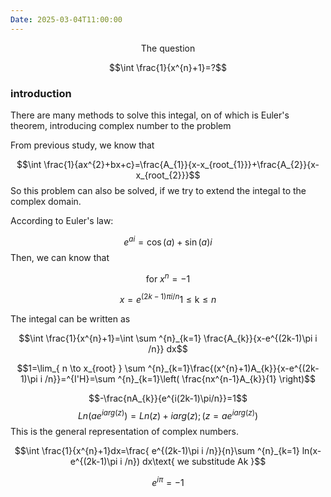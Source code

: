 ```yaml
---
Date: 2025-03-04T11:00:00
---
```


$$\text{ The question    }$$

$$\int \frac{1}{x^{n}+1}=?$$
### introduction
There are many methods to solve this integal, on of which is Euler's theorem, introducing complex number to the problem

From previous study, we know that

$$\int \frac{1}{ax^{2}+bx+c}=\frac{A_{1}}{x-x_{root_{1}}}+\frac{A_{2}}{x-x_{root_{2}}}$$
So this problem can also be solved, if we try to extend the integal to the complex domain.

According to Euler's law:

$$e^{ai}=\cos(a)+\sin(a)i$$
Then, we can know that 

$$\text{ for }x^{n}=-1$$

$$x=e^{(2k-1)\pi i /n} 1\leq\text{k}\leq n$$

The integal can be written as

$$\int \frac{1}{x^{n}+1}=\int \sum ^{n}_{k=1} \frac{A_{k}}{x-e^{(2k-1)\pi i /n}} dx$$


$$1=\lim_{ n \to x_{root} } \sum ^{n}_{k=1}\frac{(x^{n}+1)A_{k}}{x-e^{(2k-1)\pi i /n}}=^{I'H}=\sum ^{n}_{k=1}\left( \frac{nx^{n-1}A_{k}}{1} \right)$$


$$-\frac{nA_{k}}{e^{i(2k-1)\pi/n}}=1$$
$$Ln(ae^{iarg(z)})=Ln(z)+iarg(z);(z=ae^{iarg(z)})$$
This is the general representation of complex numbers.

$$\int \frac{1}{x^{n}+1}dx=\frac{ e^{(2k-1)\pi i /n}}{n}\sum ^{n}_{k=1} ln(x-e^{(2k-1)\pi i /n}) dx\text{ we substitude Ak }$$



$$e^{i\pi}=-1$$












$$$$








